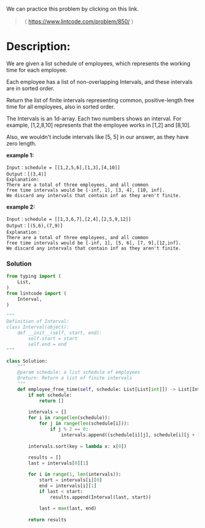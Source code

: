We can practice this problem by clicking on this link.
>（ https://www.lintcode.com/problem/850/ ）
# Description:
 <p> We are given a list schedule of employees, which represents the working time for each employee.  

Each employee has a list of non-overlapping Intervals, and these intervals are in sorted order.  

Return the list of finite intervals representing common, positive-length free time for all employees, also in sorted order.  

The Intervals is an 1d-array. Each two numbers shows an interval. For example, [1,2,8,10] represents that the employee works in [1,2] and [8,10].  

Also, we wouldn't include intervals like [5, 5] in our answer, as they have zero length.</p> 

**example 1:**
```
Input：schedule = [[1,2,5,6],[1,3],[4,10]]
Output：[(3,4)]
Explanation:
There are a total of three employees, and all common
free time intervals would be [-inf, 1], [3, 4], [10, inf].
We discard any intervals that contain inf as they aren't finite.
```

**example 2:**
```
Input：schedule = [[1,3,6,7],[2,4],[2,5,9,12]]
Output：[(5,6),(7,9)]
Explanation：
There are a total of three employees, and all common
free time intervals would be [-inf, 1], [5, 6], [7, 9],[12,inf].
We discard any intervals that contain inf as they aren't finite.
```

 ### Solution

```Python
from typing import (
    List,
)
from lintcode import (
    Interval,
)

"""
Definition of Interval:
class Interval(object):
    def __init__(self, start, end):
        self.start = start
        self.end = end
"""

class Solution:
    """
    @param schedule: a list schedule of employees
    @return: Return a list of finite intervals 
    """
    def employee_free_time(self, schedule: List[List[int]]) -> List[Interval]:
        if not schedule:
            return []
        
        intervals = []
        for i in range(len(schedule)):
            for j in range(len(schedule[i])):
                if j % 2 == 0:
                    intervals.append((schedule[i][j], schedule[i][j + 1]))
        
        intervals.sort(key = lambda x: x[0])
        
        results = []
        last = intervals[0][1]

        for i in range(1, len(intervals)):
            start = intervals[i][0]
            end = intervals[i][1]
            if last < start:
                results.append(Interval(last, start))
            
            last = max(last, end)
        
        return results
```
